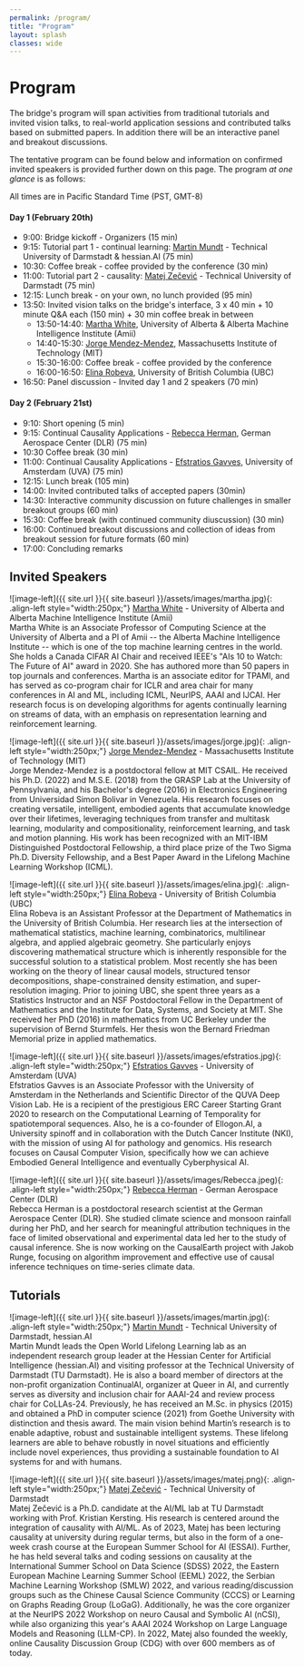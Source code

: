 ```yaml
---
permalink: /program/
title: "Program"
layout: splash
classes: wide
---
```

 <style type="text/css">
    .image-left {
      display: block;
      margin-left: auto;
      margin-right: auto;
      float: right;
    }
 </style>

# Program

The bridge's program will span activities from traditional tutorials and invited vision talks, to real-world application sessions and contributed talks based on submitted papers. In addition there will be an interactive panel and breakout discussions.

The tentative program can be found below and information on confirmed invited speakers is provided further down on this page. The program *at one glance* is as follows:

All times are in Pacific Standard Time (PST, GMT-8)

#### Day 1 (February 20th)

* 9:00: Bridge kickoff - Organizers (15 min)
* 9:15: Tutorial part 1 - continual learning: [Martin Mundt](https://owll-lab.com) - Technical University of Darmstadt & hessian.AI (75 min) 
* 10:30: Coffee break - coffee provided by the conference (30 min) 
* 11:00: Tutorial part 2 - causality: [Matej Zečević](https://www.matej-zecevic.de) - Technical University of Darmstadt (75 min)
* 12:15: Lunch break - on your own, no lunch provided (95 min) 
* 13:50: Invited vision talks on the bridge's interface, 3 x 40 min + 10 minute Q&A each (150 min) + 30 min coffee break in between
	* 13:50-14:40: [Martha White](https://webdocs.cs.ualberta.ca/~whitem/), University of Alberta & Alberta Machine Intelligence Institute (Amii)
	* 14:40-15:30: [Jorge Mendez-Mendez](https://jorge-a-mendez.github.io/), Massachusetts Institute of Technology (MIT)
	* 15:30-16:00: Coffee break - coffee provided by the conference
	* 16:00-16:50: [Elina Robeva](https://personal.math.ubc.ca/~erobeva/), University of British Columbia (UBC)
* 16:50: Panel discussion - Invited day 1 and 2 speakers (70 min)

#### Day 2 (February 21st) 
* 9:10: Short opening (5 min)
* 9:15: Continual Causality Applications - [Rebecca Herman](https://climateinformaticslab.com/about/), German Aerospace Center (DLR) (75 min)
* 10:30 Coffee break (30 min)
* 11:00: Continual Causality Applications - [Efstratios Gavves](https://www.egavves.com/), University of Amsterdam (UVA) (75 min)
* 12:15: Lunch break (105 min)
* 14:00: Invited contributed talks of accepted papers (30min)
* 14:30: Interactive community discussion on future challenges in smaller breakout groups (60 min) 
* 15:30: Coffee break (with continued community diuscussion) (30 min)
* 16:00: Continued breakout discussions and collection of ideas from breakout session for future formats (60 min) 
* 17:00: Concluding remarks

## Invited Speakers

![image-left]({{ site.url }}{{ site.baseurl }}/assets/images/martha.jpg){: .align-left style="width:250px;"}
[Martha White](https://webdocs.cs.ualberta.ca/~whitem/) - University of Alberta and Alberta Machine Intelligence Institute (Amii) <br />
Martha White is an Associate Professor of Computing Science at the University of Alberta and a PI of Amii -- the Alberta Machine Intelligence Institute -- which is one of the top machine learning centres in the world. She holds a Canada CIFAR AI Chair and received IEEE's "AIs 10 to Watch: The Future of AI" award in 2020. She has authored more than 50 papers in top journals and conferences. Martha is an associate editor for TPAMI, and has served as co-program chair for ICLR and area chair for many conferences in AI and ML, including ICML, NeurIPS, AAAI and IJCAI. Her research focus is on developing algorithms for agents continually learning on streams of data, with an emphasis on representation learning and reinforcement learning. <br />


![image-left]({{ site.url }}{{ site.baseurl }}/assets/images/jorge.jpg){: .align-left style="width:250px;"}
[Jorge Mendez-Mendez](https://jorge-a-mendez.github.io) - Massachusetts Institute of Technology (MIT) <br />
Jorge Mendez-Mendez is a postdoctoral fellow at MIT CSAIL. He received his Ph.D. (2022) and M.S.E. (2018) from the GRASP Lab at the University of Pennsylvania, and his Bachelor's degree (2016) in Electronics Engineering from Universidad Simon Bolivar in Venezuela. His research focuses on creating versatile, intelligent, embodied agents that accumulate knowledge over their lifetimes, leveraging techniques from transfer and multitask learning, modularity and compositionality, reinforcement learning, and task and motion planning. His work has been recognized with an MIT-IBM Distinguished Postdoctoral Fellowship, a third place prize of the Two Sigma Ph.D. Diversity Fellowship, and a Best Paper Award in the Lifelong Machine Learning Workshop (ICML). <br />


![image-left]({{ site.url }}{{ site.baseurl }}/assets/images/elina.jpg){: .align-left style="width:250px;"}
[Elina Robeva](https://blockchain.ubc.ca/people/elina-robeva) - University of British Columbia (UBC) <br />
Elina Robeva is an Assistant Professor at the Department of Mathematics in the University of British Columbia. Her research lies at the intersection of mathematical statistics, machine learning, combinatorics, multilinear algebra, and applied algebraic geometry. She particularly enjoys discovering mathematical structure which is inherently responsible for the successful solution to a statistical problem. Most recently she has been working on the theory of linear causal models, structured tensor decompositions, shape-constrained density estimation, and super-resolution imaging. Prior to joining UBC, she spent three years as a Statistics Instructor and an NSF Postdoctoral Fellow in the Department of Mathematics and the Institute for Data, Systems, and Society at MIT. She received her PhD (2016) in mathematics from UC Berkeley under the supervision of Bernd Sturmfels. Her thesis won the Bernard Friedman Memorial prize in applied mathematics. <br />


![image-left]({{ site.url }}{{ site.baseurl }}/assets/images/efstratios.jpg){: .align-left style="width:250px;"}
[Efstratios Gavves](https://ivi.fnwi.uva.nl/vislab/author/efstratios-gavves/) - University of Amsterdam (UVA) <br />
Efstratios Gavves is an Associate Professor with the University of Amsterdam in the Netherlands and Scientific Director of the QUVA Deep Vision Lab. He is a recipient of the prestigious ERC Career Starting Grant 2020 to research on the Computational Learning of Temporality for spatiotemporal sequences. Also, he is a co-founder of Ellogon.AI, a University spinoff and in collaboration with the Dutch Cancer Institute (NKI), with the mission of using AI for pathology and genomics. His research focuses on Causal Computer Vision, specifically how we can achieve Embodied General Intelligence and eventually Cyberphysical AI. <br />


![image-left]({{ site.url }}{{ site.baseurl }}/assets/images/Rebecca.jpeg){: .align-left style="width:250px;"}
[Rebecca Herman](https://climateinformaticslab.com/about/) - German Aerospace Center (DLR) <br />
Rebecca Herman is a postdoctoral research scientist at the German Aerospace Center (DLR). She studied climate science and monsoon rainfall during her PhD, and her search for meaningful attribution techniques in the face of limited observational and experimental data led her to the study of causal inference. She is now working on the CausalEarth project with Jakob Runge, focusing on algorithm improvement and effective use of causal inference techniques on time-series climate data. <br />



## Tutorials 
![image-left]({{ site.url }}{{ site.baseurl }}/assets/images/martin.jpg){: .align-left style="width:250px;"}
[Martin Mundt](https://owll-lab.com) - Technical University of Darmstadt, hessian.AI <br />
Martin Mundt leads the Open World Lifelong Learning lab as an independent research group leader at the Hessian Center for Artificial Intelligence (hessian.AI) and visiting professor at the Technical University of Darmstadt (TU Darmstadt). He is also a board member of directors at the non-profit organization ContinualAI, organizer at Queer in AI, and currently serves as diversity and inclusion chair for AAAI-24 and review process chair for CoLLAs-24. Previously, he has received an M.Sc. in physics (2015) and obtained a PhD in computer science (2021) from Goethe University with distinction and thesis award. The main vision behind Martin’s research is to enable adaptive, robust and sustainable intelligent systems. These lifelong learners are able to behave robustly in novel situations and efficiently include novel experiences, thus providing a sustainable foundation to AI systems for and with humans.  <br />


![image-left]({{ site.url }}{{ site.baseurl }}/assets/images/matej.png){: .align-left style="width:250px;"}
[Matej Zečević](https://www.matej-zecevic.de) - Technical University of Darmstadt <br />
Matej Zečević is a Ph.D. candidate at the AI/ML lab at TU Darmstadt working with Prof. Kristian Kersting. His research is centered around the integration of causality with AI/ML. As of 2023, Matej has been lecturing causality at university during regular terms, but also in the form of a one-week crash course at the European Summer School for AI (ESSAI). Further, he has held several talks and coding sessions on causality at the International Summer School on Data Science (SDSS) 2022, the Eastern European Machine Learning Summer School (EEML) 2022, the Serbian Machine Learning Workshop (SMLW) 2022, and various reading/discussion groups such as the Chinese Causal Science Community (CCCS) or Learning on Graphs Reading Group (LoGaG). Additionally, he was the core organizer at the NeurIPS 2022 Workshop on neuro Causal and Symbolic AI (nCSI), while also organizing this year's AAAI 2024 Workshop on Large Language Models and Reasoning (LLM-CP). In 2022, Matej also founded the weekly, online Causality Discussion Group (CDG) with over 600 members as of today. <br />


